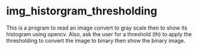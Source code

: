 # img_historgram_thresholding
This is a program to read an image convert to gray scale then to show its histogram using opencv. Also, ask the user for a threshold (th) to apply the thresholding to convert  the  image  to  binary  then  show  the  binary image.
